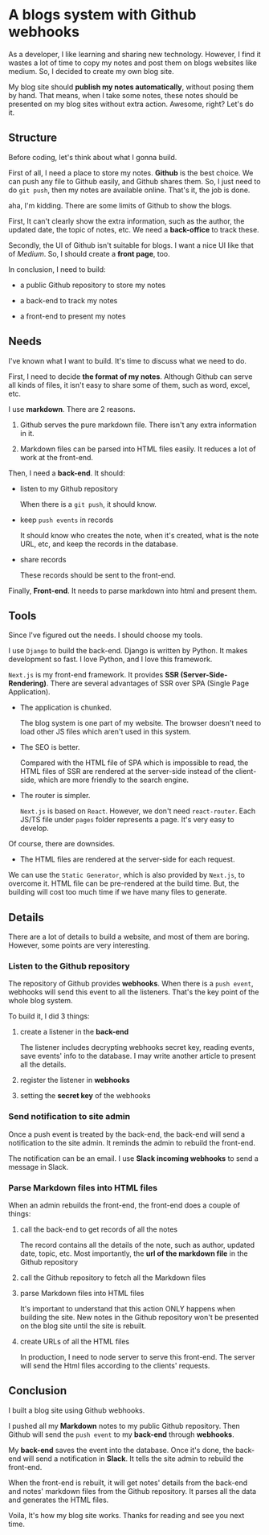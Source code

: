 # A blogs system with Github webhooks

As a developer, I like learning and sharing new technology. However, I find it wastes a lot of time to copy my notes and post them on blogs websites like medium. So, I decided to create my own blog site.

My blog site should **publish my notes automatically**, without posing them by hand. That means, when I take some notes, these notes should be presented on my blog sites without extra action. Awesome, right? Let's do it.

## Structure

Before coding, let's think about what I gonna build.

First of all, I need a place to store my notes. **Github** is the best choice. We can push any file to Github easily, and Github shares them. So, I just need to do `git push`, then my notes are available online. That's it, the job is done.

aha, I'm kidding. There are some limits of Github to show the blogs. 

First, It can't clearly show the extra information, such as the author, the updated date, the topic of notes, etc. We need a **back-office** to track these.

Secondly, the UI of Github isn't suitable for blogs. I want a nice UI like that of *Medium*. So, I should create a **front page**, too.

In conclusion, I need to build:

- a public Github repository to store my notes

- a back-end to track my notes

- a front-end to present my notes

## Needs

I've known what I want to build. It's time to discuss what we need to do.

First, I need to decide **the format of my notes**. Although Github can serve all kinds of files, it isn't easy to share some of them, such as word, excel, etc. 

I use **markdown**. There are 2 reasons.

1. Github serves the pure markdown file. There isn't any extra information in it.

2. Markdown files can be parsed into HTML files easily. It reduces a lot of work at the front-end.

Then, I need a **back-end**. It should: 
 
- listen to my Github repository

  When there is a `git push`, it should know.

- keep `push events` in records

  It should know who creates the note, when it's created, what is the note URL, etc, and keep the records in the database.

- share records

  These records should be sent to the front-end.

Finally, **Front-end**. It needs to parse markdown into html and present them.

## Tools

Since I've figured out the needs. I should choose my tools.

I use `Django` to build the back-end. Django is written by Python. It makes development so fast. I love Python, and I love this framework.

`Next.js` is my front-end framework. It provides **SSR (Server-Side-Rendering)**. There are several advantages of SSR over SPA (Single Page Application).

- The application is chunked.
   
   The blog system is one part of my website. The browser doesn't need to load other JS files which aren't used in this system.
   
- The SEO is better.

   Compared with the HTML file of SPA which is impossible to read, the HTML files of SSR are rendered at the server-side instead of the client-side, which are more friendly to the search engine.
   
- The router is simpler.

  `Next.js` is based on `React`. However, we don't need `react-router`. Each JS/TS file under `pages` folder represents a page. It's very easy to develop.

Of course, there are downsides.

- The HTML files are rendered at the server-side for each request.

We can use the `Static Generator`, which is also provided by `Next.js`, to overcome it. HTML file can be pre-rendered at the build time. But, the building will cost too much time if we have many files to generate.

## Details

There are a lot of details to build a website, and most of them are boring. However, some points are very interesting.

### Listen to the Github repository

The repository of Github provides **webhooks**. When there is a `push event`, webhooks will send this event to all the listeners. That's the key point of the whole blog system.

To build it, I did 3 things:

1. create a listener in the **back-end**

   The listener includes decrypting webhooks secret key, reading events, save events' info to the database. I may write another article to present all the details.

2. register the listener in **webhooks**

3. setting the **secret key** of the webhooks

### Send notification to site admin

Once a push event is treated by the back-end, the back-end will send a notification to the site admin. It reminds the admin to rebuild the front-end.

The notification can be an email. I use **Slack incoming webhooks** to send a message in Slack.

### Parse Markdown files into HTML files

When an admin rebuilds the front-end, the front-end does a couple of things:

1. call the back-end to get records of all the notes

   The record contains all the details of the note, such as author, updated date, topic, etc. Most importantly, the **url of the markdown file** in the Github repository

2. call the Github repository to fetch all the Markdown files

3. parse Markdown files into HTML files

   It's important to understand that this action ONLY happens when building the site. New notes in the Github repository won't be presented on the blog site until the site is rebuilt.
  
4. create URLs of all the HTML files

   In production, I need to node server to serve this front-end. The server will send the Html files according to the clients' requests.

## Conclusion

I built a blog site using Github webhooks. 

I pushed all my **Markdown** notes to my public Github repository. Then Github will send the `push event` to my **back-end** through **webhooks**. 

My **back-end** saves the event into the database. Once it's done, the back-end will send a notification in **Slack**. It tells the site admin to rebuild the front-end.

When the front-end is rebuilt, it will get notes' details from the back-end and notes' markdown files from the Github repository. It parses all the data and generates the HTML files.

Voila, It's how my blog site works. Thanks for reading and see you next time.

